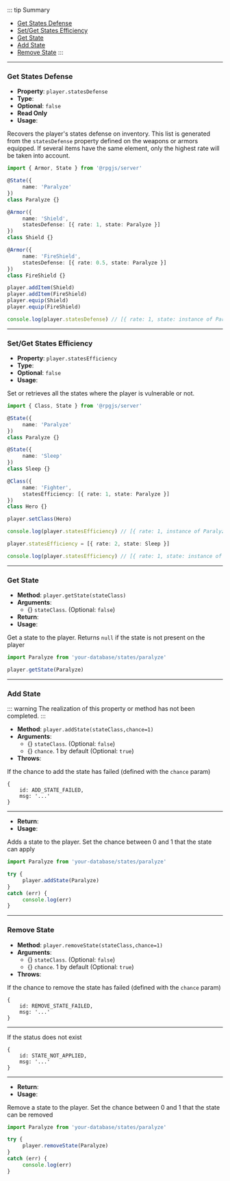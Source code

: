 ::: tip Summary
- [Get States Defense](#get-states-defense)
- [Set/Get States Efficiency](#set-get-states-efficiency)
- [Get State](#get-state)
- [Add State](#add-state)
- [Remove State](#remove-state)
:::
---
### Get States Defense
- **Property**: `player.statesDefense`
- **Type**: <Type type='Array&lt;{ rate: number, state:<a href="/database/state.html">StateClass</a>}&gt;' />
- **Optional**: `false`
- **Read Only** 
- **Usage**:

 
Recovers the player's states defense on inventory.  This list is generated from the `statesDefense` property defined on the weapons or armors equipped.
If several items have the same element, only the highest rate will be taken into account.

```ts
import { Armor, State } from '@rpgjs/server'

@State({
     name: 'Paralyze'
})
class Paralyze {}

@Armor({
     name: 'Shield',
     statesDefense: [{ rate: 1, state: Paralyze }]
})
class Shield {}

@Armor({
     name: 'FireShield',
     statesDefense: [{ rate: 0.5, state: Paralyze }]
})
class FireShield {}

player.addItem(Shield)
player.addItem(FireShield)
player.equip(Shield)
player.equip(FireShield)

console.log(player.statesDefense) // [{ rate: 1, state: instance of Paralyze }]
``` 

---
### Set/Get States Efficiency
- **Property**: `player.statesEfficiency`
- **Type**: <Type type='Array&lt;{ rate: number, state:<a href="/database/state.html">StateClass</a>}&gt;' />
- **Optional**: `false` 
- **Usage**:

 
Set or retrieves all the states where the player is vulnerable or not. 

```ts
import { Class, State } from '@rpgjs/server'

@State({
     name: 'Paralyze'
})
class Paralyze {}

@State({
     name: 'Sleep'
})
class Sleep {}

@Class({
     name: 'Fighter',
     statesEfficiency: [{ rate: 1, state: Paralyze }]
})
class Hero {}

player.setClass(Hero)

console.log(player.statesEfficiency) // [{ rate: 1, instance of Paralyze }]

player.statesEfficiency = [{ rate: 2, state: Sleep }]

console.log(player.statesEfficiency) // [{ rate: 1, state: instance of Paralyze }, { rate: 2, state: instance of Sleep }]
``` 

---
### Get State
- **Method**: `player.getState(stateClass)`
- **Arguments**:
    - {<Type type='<a href="/database/state.html">StateClass</a>' />} `stateClass`.  (Optional: `false`)
- **Return**: <Type type='instance of<a href="/database/state.html">StateClass</a> | null' />   
- **Usage**:


Get a state to the player. Returns `null` if the state is not present on the player
```ts
import Paralyze from 'your-database/states/paralyze'

player.getState(Paralyze)
 ```


---
### Add State
::: warning
The realization of this property or method has not been completed.
:::

- **Method**: `player.addState(stateClass,chance=1)`
- **Arguments**:
    - {<Type type='<a href="/database/state.html">StateClass</a>' />} `stateClass`.  (Optional: `false`)
    - {<Type type='number' />} `chance`. 1 by default (Optional: `true`)
- **Throws**:

If the chance to add the state has failed (defined with the `chance` param)
 ```
{
     id: ADD_STATE_FAILED,
     msg: '...'
}
```
---
- **Return**: <Type type='instance of<a href="/database/state.html">StateClass</a>' />   
- **Usage**:


Adds a state to the player. Set the chance between 0 and 1 that the state can apply
```ts
import Paralyze from 'your-database/states/paralyze'

try { 
     player.addState(Paralyze)
}
catch (err) {
     console.log(err)
}
 ```


---
### Remove State
- **Method**: `player.removeState(stateClass,chance=1)`
- **Arguments**:
    - {<Type type='<a href="/database/state.html">StateClass</a>' />} `stateClass`.  (Optional: `false`)
    - {<Type type='number' />} `chance`. 1 by default (Optional: `true`)
- **Throws**:

If the chance to remove the state has failed (defined with the `chance` param)
 ```
{
     id: REMOVE_STATE_FAILED,
     msg: '...'
}
```
---
If the status does not exist
 ```
{
     id: STATE_NOT_APPLIED,
     msg: '...'
}
```
---
- **Return**: <Type type='instance of<a href="/database/state.html">StateClass</a>' />   
- **Usage**:


Remove a state to the player. Set the chance between 0 and 1 that the state can be removed
```ts
import Paralyze from 'your-database/states/paralyze'

try { 
     player.removeState(Paralyze)
}
catch (err) {
     console.log(err)
}
 ```

